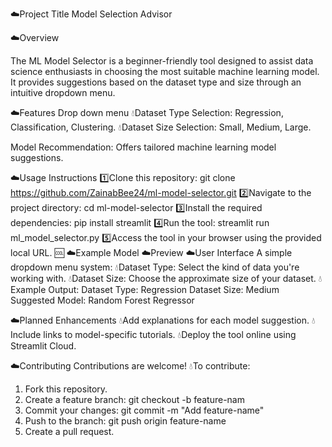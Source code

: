 ☁️Project Title
  Model Selection Advisor
  
☁️Overview

The ML Model Selector is a beginner-friendly tool designed to assist data science enthusiasts in choosing the most suitable machine learning model. It provides suggestions based on the dataset type and size through an intuitive dropdown menu.

☁️Features
Drop down menu
 💧Dataset Type Selection:
 Regression, Classification, Clustering.
 💧Dataset Size Selection: Small, Medium, Large.

Model Recommendation: Offers tailored machine learning model suggestions.

☁️Usage Instructions
1️⃣Clone this repository:
git clone https://github.com/ZainabBee24/ml-model-selector.git
2️⃣Navigate to the project directory: 
cd ml-model-selector
3️⃣Install the required dependencies: 
pip install streamlit
4️⃣Run the tool:
streamlit run ml_model_selector.py
5️⃣Access the tool in your browser using the provided local URL.
🆒
☁️Example Model
☁️Preview
☁️User Interface
A simple dropdown menu system: 
💧Dataset Type: Select the kind of data you're working with.
💧Dataset Size: Choose the approximate size of your dataset. 
💧Example Output:
Dataset Type: Regression
Dataset Size: Medium
Suggested Model: Random Forest Regressor

☁️Planned Enhancements
💧Add explanations for each model suggestion.
💧Include links to model-specific tutorials.
💧Deploy the tool online using Streamlit Cloud.

☁️Contributing 
Contributions are welcome! 
💧To contribute:
1. Fork this repository.
2. Create a feature branch:
git checkout -b feature-nam
3. Commit your changes:
git commit -m "Add feature-name"
4. Push to the branch:
git push origin feature-name
5. Create a pull request.
